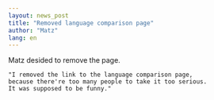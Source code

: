 ```yaml
---
layout: news_post
title: "Removed language comparison page"
author: "Matz"
lang: en
---
```


Matz desided to remove the page.



    
    "I removed the link to the language comparison page,
    because there're too many people to take it too serious.
    It was supposed to be funny." 

